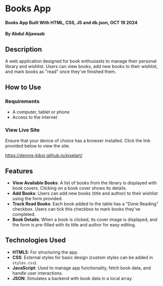 # Books App
#### Books App Built With HTML, CSS, JS and db.json, OCT 19 2024 
#### By **Abdul Aljawaab** 

## Description 
A web application designed for book enthusiasts to manage their personal library and wishlist. Users can view books, add new books to their wishlist, and mark books as "read" once they've finished them.

## How to Use
### Requirements
* A computer, tablet or phone
* Access to the internet

### View Live Site 
Ensure that your device of choice has a browser installed.
Click the link provided below to view the site.

https://dennis-kiboi.github.io/pixelart/

## Features
- **View Available Books**: A list of books from the library is displayed with book covers. Clicking on a book cover shows its details.
- **Add Books**: Users can add new books (title and author) to their wishlist using the form provided.
- **Track Read Books**: Each book added to the table has a "Done Reading" checkbox. Users can tick this checkbox to mark books they've completed.
- **Book Details**: When a book is clicked, its cover image is displayed, and the form is pre-filled with its title and author for easy editing.

## Technologies Used

- **HTML5**: For structuring the app.
- **CSS**: External styles for basic design (custom styles can be added in `styles.css`).
- **JavaScript**: Used to manage app functionality, fetch book data, and handle user interactions.
- **JSON**: Simulates a backend with book data in a local array.